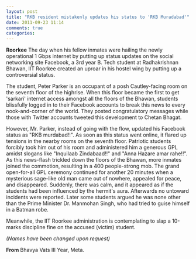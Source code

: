 ```yaml
---
layout: post
title: "RKB resident mistakenly updates his status to 'RKB Muradabad'"
date: 2011-09-23 11:14
comments: true
categories: 
---
```


<strong>Roorkee</strong> The day when his fellow inmates were hailing the newly operational 1 Gbps internet by putting up status updates on the social networking site Facebook, a 3rd year B. Tech student at Radhakrishnan Bhawan, IIT Roorkee created an uproar in his hostel wing by putting up a controversial status.

The student, Peter Parker is an occupant of a posh Cautley-facing room on the seventh floor of the highrise. When this floor became the first to get 'sarkari' internet access amongst all the floors of the Bhawan, students blissfully logged in to their Facebook accounts to break this news to every nook-and-corner of the world. They posted congratulatory messages while those with Twitter accounts tweeted this development to Chetan Bhagat.

However, Mr. Parker, instead of going with the flow, updated his Facebook status as "RKB murdabad!!". As soon as this status went online, it flared up tensions in the nearby rooms on the seventh floor. Patriotic students forcibly took him out of his room and administered him a generous GPL amidst slogans like "Inquilaab Zindabaad!!" and "Anna Hazare amar rahe!!". As this news-flash trickled down the floors of the Bhawan, more inmates joined the commotion, resulting in a 400 people-strong mob. The grand open-for-all GPL ceremony continued for another 20 minutes when a mysterious sage-like old man came out of nowhere, appealed for peace, and disappeared. Suddenly, there was calm, and it appeared as if the students had been influenced by the hermit's aura. Afterwards no untoward incidents were reported. Later some students argued he was none other than the Prime Minister Dr. Manmohan Singh, who had tried to guise himself in a Batman robe.

Meanwhile, the IIT Roorkee administration is contemplating to slap a 10-marks discipline fine on the accused (victim) student. 

<em>(Names have been changed upon request)</em>

<strong>From</strong>
Bhavya Vats
III Year, Meta.

